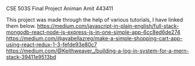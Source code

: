 CSE 503S Final Project
Animan Amit
443411

This project was made through the help of various tutorials, I have linked them below.
https://medium.com/javascript-in-plain-english/full-stack-mongodb-react-node-js-express-js-in-one-simple-app-6cc8ed6de274
https://medium.com/@ayabellazreg/make-a-simple-shopping-cart-app-using-react-redux-1-3-fefde93e80c7
https://medium.com/@Keithweaver_/building-a-log-in-system-for-a-mern-stack-39411e9513bd
